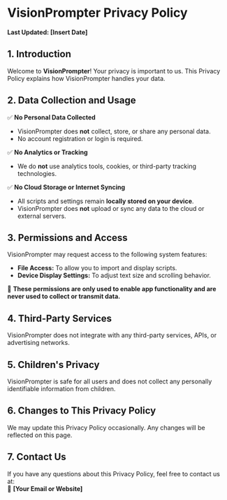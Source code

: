 # VisionPrompter Privacy Policy

**Last Updated: [Insert Date]**

## 1. Introduction
Welcome to **VisionPrompter**! Your privacy is important to us. This Privacy Policy explains how VisionPrompter handles your data.

## 2. Data Collection and Usage
✅ **No Personal Data Collected**  
- VisionPrompter does **not** collect, store, or share any personal data.  
- No account registration or login is required.  

✅ **No Analytics or Tracking**  
- We do **not** use analytics tools, cookies, or third-party tracking technologies.  

✅ **No Cloud Storage or Internet Syncing**  
- All scripts and settings remain **locally stored on your device**.  
- VisionPrompter does **not** upload or sync any data to the cloud or external servers.  

## 3. Permissions and Access
VisionPrompter may request access to the following system features:  
- **File Access:** To allow you to import and display scripts.  
- **Device Display Settings:** To adjust text size and scrolling behavior.  

🚀 **These permissions are only used to enable app functionality and are never used to collect or transmit data.**  

## 4. Third-Party Services
VisionPrompter does not integrate with any third-party services, APIs, or advertising networks.  

## 5. Children's Privacy
VisionPrompter is safe for all users and does not collect any personally identifiable information from children.  

## 6. Changes to This Privacy Policy
We may update this Privacy Policy occasionally. Any changes will be reflected on this page.  

## 7. Contact Us
If you have any questions about this Privacy Policy, feel free to contact us at:  
📧 **[Your Email or Website]**  
